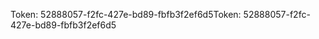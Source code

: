 <span data-ttu-id="ed1a7-101">Token: 52888057-f2fc-427e-bd89-fbfb3f2ef6d5</span><span class="sxs-lookup"><span data-stu-id="ed1a7-101">Token: 52888057-f2fc-427e-bd89-fbfb3f2ef6d5</span></span>